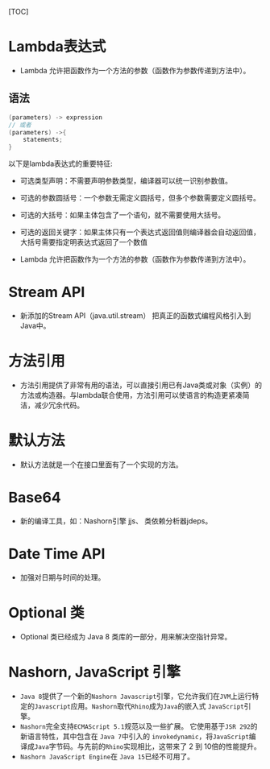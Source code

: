 [TOC]

# Lambda表达式
- Lambda 允许把函数作为一个方法的参数（函数作为参数传递到方法中）。

## 语法
```java
(parameters) -> expression
// 或者
(parameters) ->{ 
    statements; 
}
```


以下是lambda表达式的重要特征:

- 可选类型声明：不需要声明参数类型，编译器可以统一识别参数值。
- 可选的参数圆括号：一个参数无需定义圆括号，但多个参数需要定义圆括号。
- 可选的大括号：如果主体包含了一个语句，就不需要使用大括号。
- 可选的返回关键字：如果主体只有一个表达式返回值则编译器会自动返回值，大括号需要指定明表达式返回了一个数值

- Lambda 允许把函数作为一个方法的参数（函数作为参数传递到方法中）。

# Stream API
- 新添加的Stream API（java.util.stream） 把真正的函数式编程风格引入到Java中。

# 方法引用
- 方法引用提供了非常有用的语法，可以直接引用已有Java类或对象（实例）的方法或构造器。与lambda联合使用，方法引用可以使语言的构造更紧凑简洁，减少冗余代码。

# 默认方法
- 默认方法就是一个在接口里面有了一个实现的方法。

# Base64
- 新的编译工具，如：Nashorn引擎 jjs、 类依赖分析器jdeps。

# Date Time API 
- 加强对日期与时间的处理。

# Optional 类 
- Optional 类已经成为 Java 8 类库的一部分，用来解决空指针异常。

# Nashorn, JavaScript 引擎 
- `Java 8`提供了一个新的`Nashorn Javascript`引擎，它允许我们在`JVM`上运行特定的`Javascript`应用。`Nashorn`取代`Rhino`成为`Java`的嵌入式 `JavaScript`引擎。
- `Nashorn`完全支持`ECMAScript 5.1`规范以及一些扩展。
  它使用基于`JSR 292`的新语言特性，其中包含在 `Java 7`中引入的 `invokedynamic`，将`JavaScript`编译成`Java`字节码。与先前的`Rhino`实现相比，这带来了 2 到 10倍的性能提升。
- `Nashorn JavaScript Engine`在 `Java 15`已经不可用了。
